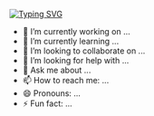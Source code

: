  [![Typing SVG](https://readme-typing-svg.demolab.com?font=Fira+Code&size=50&pause=1000&color=00F73B&center=true&vCenter=true&random=false&width=1000&height=500&lines=Daniel+Mascarilla+Del+Olmo;Computer+System+Administrator)](https://git.io/typing-svg) 
 
- 🔭 I’m currently working on ...
- 🌱 I’m currently learning ...
- 👯 I’m looking to collaborate on ...
- 🤔 I’m looking for help with ...
- 💬 Ask me about ...
- 📫 How to reach me: ...
- 😄 Pronouns: ...
- ⚡ Fun fact: ...
